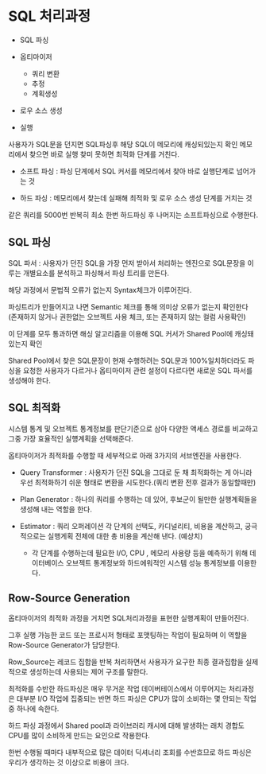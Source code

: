 # SQL 처리과정

-   SQL 파싱
-   옵티마이저

    -   쿼리 변환
    -   추정
    -   계획생성

-   로우 소스 생성
-   실행

사용자가 SQL문을 던지면 SQL파싱후 해당 SQL이 메모리에 캐싱되있는지 확인 메모리에서 찾으면 바로 실행 찾미 못하면 최적화 단계를 거친다.

-   소프트 파싱 : 파싱 단계에서 SQL 커서를 메모리에서 찾아 바로 실행단계로 넘어가는 것

-   하드 파싱 : 메모리에서 찾는데 실패해 최적화 및 로우 소스 생성 단계를 거치는 것

같은 쿼리를 5000번 반복히 최소 한번 하드파싱 후 나머지는 소프트파싱으로 수행한다.

## SQL 파싱

SQL 파서 : 사용자가 던진 SQL을 가장 먼저 받아서 처리하는 엔진으로 SQL문장을 이루는 개별요소를 분석하고 파싱해서 파싱 트리를 만든다.

해당 과정에서 문법적 오류가 없는지 Syntax체크가 이루어진다.

파싱트리가 만들어지고 나면 Semantic 체크를 통해 의미상 오류가 없는지 확인한다 (존재하지 않거나 권한없는 오브젝트 사용 체크, 또는 존재하지 않는 컬럼 사용확인)

이 단계를 모두 통과하면 해싱 알고리즘을 이용해 SQL 커서가 Shared Pool에 캐싱돼있는지 확인

Shared Pool에서 찾은 SQL문장이 현재 수행하려는 SQL문과 100%일치하더라도 파싱을 요청한 사용자가 다르거나 옵티마이저 관련 설정이 다르다면 새로운 SQL 파서를 생성해야 한다.

## SQL 최적화

시스템 통계 및 오브젝트 통계정보를 판단기준으로 삼아 다양한 액세스 경로를 비교하고 그중 가장 효율적인 실헁계획을 선택해준다.

옵티마이저가 최적화를 수행할 때 세부적으로 아래 3가지의 서브엔진을 사용한다.

-   Query Transformer : 사용자가 던진 SQL을 그대로 둔 채 최적화하는 게 아니라 우선 최적화하기 쉬운 형태로 변환을 시도한다.(쿼리 변환 전후 결과가 동일할때만)

-   Plan Generator : 하나의 쿼리를 수행하는 데 있어, 후보군이 될만한 실행계획들을 생성해 내는 역할을 한다.

-   Estimator : 쿼리 오퍼레이션 각 단계의 선택도, 카디널리티, 비용을 계산하고, 궁극적으로는 실행게획 전체에 대한 총 비용을 계산해 낸다. (예상치)
    -   각 단계를 수행하는데 필요한 I/O, CPU , 메모리 사용량 등을 예측하기 위해 데이터베이스 오브젝트 통계정보와 하드에워적인 시스템 성능 통계정보를 이용한다.

## Row-Source Generation

옵티마이저의 최적화 과정을 거치면 SQL처리과정을 표현한 실행계획이 만들어진다.

그후 실행 가능한 코드 또는 프로시저 형태로 포맷팅하는 작업이 필요하며 이 역할을 Row-Source Generator가 담당한다.

Row_Source는 레코드 집합을 반복 처리하면서 사용자가 요구한 최종 결과집합을 실제적으로 생성하는데 사용되는 제어 구조를 말한다.

최적화를 수반한 하드파싱은 매우 무거운 작업 데이버테이스에서 이루어지는 처리과정은 대부분 I/O 작업에 집중되는 반면 하드 파싱은 CPU가 많이 소비하는 몇 안되는 작업 중 하나에 속한다.

하드 파싱 과정에서 Shared pool과 라이브러리 캐시에 대해 발생하는 래치 경합도 CPU를 많이 소비하게 만드는 요인으로 작용한다.

한번 수행될 때마다 내부적으로 많은 데이터 딕셔너리 조회를 수반흐므로 하드 파싱은 우리가 생각하는 것 이상으로 비용이 크다.
